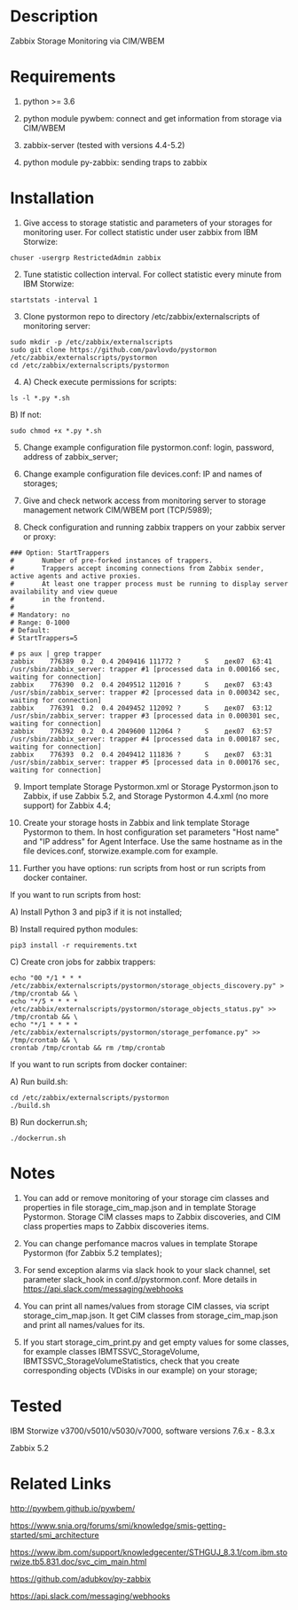 Description
===========
Zabbix Storage Monitoring via CIM/WBEM


Requirements
============

1) python >= 3.6

2) python module pywbem: connect and get information from storage via CIM/WBEM

3) zabbix-server (tested with versions 4.4-5.2)

4) python module py-zabbix: sending traps to zabbix


Installation
============
1) Give access to storage statistic and parameters of your storages for monitoring user. 
For collect statistic under user zabbix from IBM Storwize:
```
chuser -usergrp RestrictedAdmin zabbix
```

2) Tune statistic collection interval. For collect statistic every minute from IBM Storwize:

```
startstats -interval 1
```

3) Clone pystormon repo to directory /etc/zabbix/externalscripts of monitoring server:
```
sudo mkdir -p /etc/zabbix/externalscripts
sudo git clone https://github.com/pavlovdo/pystormon /etc/zabbix/externalscripts/pystormon
cd /etc/zabbix/externalscripts/pystormon
```

4) A) Check execute permissions for scripts:
```
ls -l *.py *.sh
```
B) If not:
```
sudo chmod +x *.py *.sh
```

5) Change example configuration file pystormon.conf: login, password, address of zabbix_server;

6) Change example configuration file devices.conf: IP and names of storages;

7) Give and check network access from monitoring server to storage management network CIM/WBEM port (TCP/5989);

8) Check configuration and running zabbix trappers on your zabbix server or proxy:
```
### Option: StartTrappers
#       Number of pre-forked instances of trappers.
#       Trappers accept incoming connections from Zabbix sender, active agents and active proxies.
#       At least one trapper process must be running to display server availability and view queue
#       in the frontend.
#
# Mandatory: no
# Range: 0-1000
# Default:
# StartTrappers=5
```
```
# ps aux | grep trapper
zabbix    776389  0.2  0.4 2049416 111772 ?      S    дек07  63:41 /usr/sbin/zabbix_server: trapper #1 [processed data in 0.000166 sec, waiting for connection]
zabbix    776390  0.2  0.4 2049512 112016 ?      S    дек07  63:43 /usr/sbin/zabbix_server: trapper #2 [processed data in 0.000342 sec, waiting for connection]
zabbix    776391  0.2  0.4 2049452 112092 ?      S    дек07  63:12 /usr/sbin/zabbix_server: trapper #3 [processed data in 0.000301 sec, waiting for connection]
zabbix    776392  0.2  0.4 2049600 112064 ?      S    дек07  63:57 /usr/sbin/zabbix_server: trapper #4 [processed data in 0.000187 sec, waiting for connection]
zabbix    776393  0.2  0.4 2049412 111836 ?      S    дек07  63:31 /usr/sbin/zabbix_server: trapper #5 [processed data in 0.000176 sec, waiting for connection]
```

9) Import template Storage Pystormon.xml or Storage Pystormon.json to Zabbix, if use Zabbix 5.2,
and Storage Pystormon 4.4.xml (no more support) for Zabbix 4.4;

10) Create your storage hosts in Zabbix and link template Storage Pystormon to them.
In host configuration set parameters "Host name" and "IP address" for Agent Interface.
Use the same hostname as in the file devices.conf, storwize.example.com for example.

11) Further you have options: run scripts from host or run scripts from docker container.

If you want to run scripts from host:

A) Install Python 3 and pip3 if it is not installed;

B) Install required python modules:
```
pip3 install -r requirements.txt
```

C) Create cron jobs for zabbix trappers:
```
echo "00 */1 * * *  /etc/zabbix/externalscripts/pystormon/storage_objects_discovery.py" > /tmp/crontab && \
echo "*/5 * * * *   /etc/zabbix/externalscripts/pystormon/storage_objects_status.py" >> /tmp/crontab && \
echo "*/1 * * * *   /etc/zabbix/externalscripts/pystormon/storage_perfomance.py" >> /tmp/crontab && \
crontab /tmp/crontab && rm /tmp/crontab
```

If you want to run scripts from docker container:

A) Run build.sh:
```
cd /etc/zabbix/externalscripts/pystormon
./build.sh
```

B) Run dockerrun.sh;
```
./dockerrun.sh
```


Notes
======
1) You can add or remove monitoring of your storage cim classes and properties in file storage_cim_map.json
and in template Storage Pystormon. Storage CIM classes maps to Zabbix discoveries, and CIM class properties maps
to Zabbix discoveries items.


2) You can change perfomance macros values in template Storape Pystormon (for Zabbix 5.2 templates);


3) For send exception alarms via slack hook to your slack channel, set parameter slack_hook in conf.d/pystormon.conf.
More details in https://api.slack.com/messaging/webhooks


4) You can print all names/values from storage CIM classes, via script storage_cim_map.json. It get CIM classes from 
storage_cim_map.json and print all names/values for its.


5) If you start storage_cim_print.py and get empty values for some classes, for example classes IBMTSSVC_StorageVolume, IBMTSSVC_StorageVolumeStatistics, 
check that you create corresponding objects (VDisks in our example) on your storage;


Tested
======
IBM Storwize v3700/v5010/v5030/v7000, software versions 7.6.x - 8.3.x

Zabbix 5.2


Related Links
=============
http://pywbem.github.io/pywbem/

https://www.snia.org/forums/smi/knowledge/smis-getting-started/smi_architecture

https://www.ibm.com/support/knowledgecenter/STHGUJ_8.3.1/com.ibm.storwize.tb5.831.doc/svc_cim_main.html

https://github.com/adubkov/py-zabbix

https://api.slack.com/messaging/webhooks
